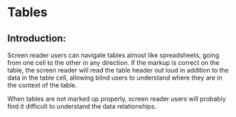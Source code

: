 # Tables

## Introduction:

Screen reader users can navigate tables almost like spreadsheets, going from one cell to the other in any direction. If the markup is correct on the table, the screen reader will read the table header out loud in addition to the data in the table cell, allowing blind users to understand where they are in the context of the table.

When tables are not marked up properly, screen reader users will probably find it difficult to understand the data relationships.